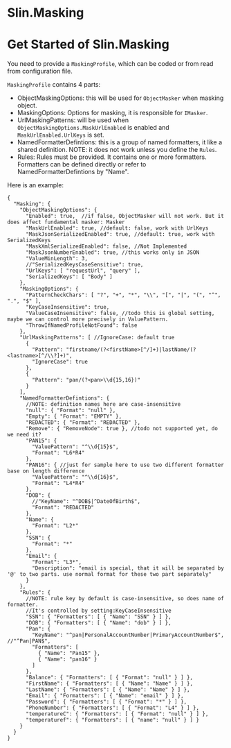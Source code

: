 # Slin.Masking
# Get Started of Slin.Masking
You need to provide a `MaskingProfile`, which can be coded or from read from configuration file.

`MaskingProfile` contains 4 parts:
* ObjectMaskingOptions: this will be used for `ObjectMasker` when masking object.
* MaskingOptions: Options for masking, it is responsible for `IMasker`.
* UrlMaskingPatterns: will be used when `ObjectMaskingOptions.MaskUrlEnabled` is enabled and `MaskUrlEnabled.UrlKeys` is set.
* NamedFormatterDefintions: this is a group of named formatters, it like a shared definition. NOTE: it does not work unless you define the `Rules`.
* Rules: Rules must be provided. It contains one or more formatters. Formatters can be defined directly or refer to NamedFormatterDefintions by "Name".

Here is an example:
```
{
  "Masking": {
    "ObjectMaskingOptions": {
      "Enabled": true,  //if false, ObjectMasker will not work. But it does affect fundamental masker: Masker
      "MaskUrlEnabled": true, //default: false, work with UrlKeys
      "MaskJsonSerializedEnabled": true, //default: true, work with SerializedKeys
      "MaskXmlSerializedEnabled": false, //Not Implemented
      "MaskJsonNumberEnabled": true, //this works only in JSON
      "ValueMinLength": 3,
      //"SerializedKeysCaseSensitive": true,
      "UrlKeys": [ "requestUrl", "query" ],
      "SerializedKeys": [ "Body" ]
    },
    "MaskingOptions": {
      "PatternCheckChars": [ "?", "+", "*", "\\", "[", "|", "(", "^", ".", "$" ],
      "KeyCaseInsensitive": true,
      "ValueCaseInsensitive": false, //todo this is global setting, maybe we can control more precisely in ValuePattern.
      "ThrowIfNamedProfileNotFound": false
    },
    "UrlMaskingPatterns": [ //IgnoreCase: default true
      {
        "Pattern": "firstname/(?<firstName>[^/]+)|lastName/(?<lastname>[^/\\?]+)",
        "IgnoreCase": true
      },
      {
        "Pattern": "pan/(?<pan>\\d{15,16})"
      }
    ],
    "NamedFormatterDefintions": {
      //NOTE: definition names here are case-insensitive
      "null": { "Format": "null" },
      "Empty": { "Format": "EMPTY" },
      "REDACTED": { "Format": "REDACTED" },
      "Remove": { "RemoveNode": true }, //todo not supported yet, do we need it?
      "PAN15": {
        "ValuePattern": "^\\d{15}$",
        "Format": "L6*R4"
      },
      "PAN16": { //just for sample here to use two different formatter base on length difference
        "ValuePattern": "^\\d{16}$",
        "Format": "L4*R4"
      },
      "DOB": {
        //"KeyName": "^DOB$|^DateOfBirth$",
        "Format": "REDACTED"
      },
      "Name": {
        "Format": "L2*"
      },
      "SSN": {
        "Format": "*"
      },
      "Email": {
        "Format": "L3*",
        "Description": "email is special, that it will be separated by '@' to two parts. use normal format for these two part separately"
      }
    },
    "Rules": {
      //NOTE: rule key by default is case-insensitive, so does name of formatter. 
      //It's controlled by setting:KeyCaseInsensitive
      "SSN": { "Formatters": [ { "Name": "SSN" } ] },
      "DOB": { "Formatters": [ { "Name": "dob" } ] },
      "Pan": {
        "KeyName": "^pan|PersonalAccountNumber|PrimaryAccountNumber$", //"^Pan|PAN$",
        "Formatters": [
          { "Name": "Pan15" },
          { "Name": "pan16" }
        ]
      },
      "Balance": { "Formatters": [ { "Format": "null" } ] },
      "FirstName": { "Formatters": [ { "Name": "Name" } ] },
      "LastName": { "Formatters": [ { "Name": "Name" } ] },
      "Email": { "Formatters": [ { "Name": "email" } ] },
      "Password": { "Formatters": [ { "Format": "*" } ] },
      "PhoneNumber": { "Formatters": [ { "Format": "L4" } ] },
      "temperatureC": { "Formatters": [ { "Format": "null" } ] },
      "temperaturef": { "Formatters": [ { "name": "null" } ] }
    }
  }
}
```

